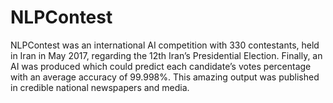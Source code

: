 # NLPContest
NLPContest was an international AI competition with 330 contestants, held in Iran in May 2017, regarding the 12th Iran’s Presidential Election. Finally, an AI was produced which could predict each candidate’s votes percentage with an average accuracy of 99.998%. This amazing output was published in credible national newspapers and media.
